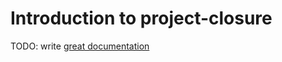 # Introduction to project-closure

TODO: write [great documentation](http://jacobian.org/writing/what-to-write/)
